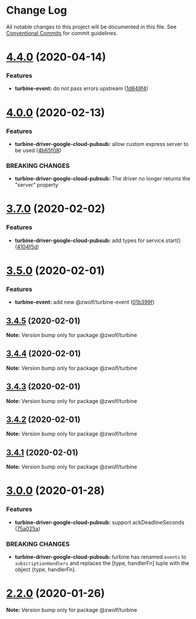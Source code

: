 # Change Log

All notable changes to this project will be documented in this file.
See [Conventional Commits](https://conventionalcommits.org) for commit guidelines.

# [4.4.0](https://github.com/stayradiated/zwolf-turbine/compare/v4.3.0...v4.4.0) (2020-04-14)


### Features

* **turbine-event:** do not pass errors upstream ([1d849f4](https://github.com/stayradiated/zwolf-turbine/commit/1d849f4bb8e1baa0205d66a2bf4099582fb33df6))





# [4.0.0](https://github.com/stayradiated/zwolf-turbine/compare/v3.7.1...v4.0.0) (2020-02-13)


### Features

* **turbine-driver-google-cloud-pubsub:** allow custom express server to be used ([4b65f08](https://github.com/stayradiated/zwolf-turbine/commit/4b65f08aa87b0cc4f7d218d8e4902e370cc562cc))


### BREAKING CHANGES

* **turbine-driver-google-cloud-pubsub:** The driver no longer returns the "server" property





# [3.7.0](https://github.com/stayradiated/zwolf-turbine/compare/v3.6.0...v3.7.0) (2020-02-02)


### Features

* **turbine-driver-google-cloud-pubsub:** add types for service.start() ([4104f5d](https://github.com/stayradiated/zwolf-turbine/commit/4104f5da6e940325c5f8cbdb4990ceadc082e36c))





# [3.5.0](https://github.com/stayradiated/zwolf-turbine/compare/v3.4.5...v3.5.0) (2020-02-01)


### Features

* **turbine-event:** add new @zwolf/turbine-event ([01b399f](https://github.com/stayradiated/zwolf-turbine/commit/01b399ffb0909bdf848383416fd2d9d45d4c0224))





## [3.4.5](https://github.com/stayradiated/zwolf-turbine/compare/v3.4.4...v3.4.5) (2020-02-01)

**Note:** Version bump only for package @zwolf/turbine





## [3.4.4](https://github.com/stayradiated/zwolf-turbine/compare/v3.4.3...v3.4.4) (2020-02-01)

**Note:** Version bump only for package @zwolf/turbine





## [3.4.3](https://github.com/stayradiated/zwolf-turbine/compare/v3.4.2...v3.4.3) (2020-02-01)

**Note:** Version bump only for package @zwolf/turbine





## [3.4.2](https://github.com/stayradiated/zwolf-turbine/compare/v3.4.1...v3.4.2) (2020-02-01)

**Note:** Version bump only for package @zwolf/turbine





## [3.4.1](https://github.com/stayradiated/zwolf-turbine/compare/v3.4.0...v3.4.1) (2020-02-01)

**Note:** Version bump only for package @zwolf/turbine





# [3.0.0](https://github.com/stayradiated/zwolf-turbine/compare/v2.2.0...v3.0.0) (2020-01-28)


### Features

* **turbine-driver-google-cloud-pubsub:** support ackDeadlineSeconds ([75a025a](https://github.com/stayradiated/zwolf-turbine/commit/75a025a21f3ea39648e39b503d827b5369a085f9))


### BREAKING CHANGES

* **turbine-driver-google-cloud-pubsub:** turbine has renamed `events` to `subscriptionHandlers`
and replaces the [type, handlerFn] tuple with the object {type, handlerFn}.





# [2.2.0](https://github.com/stayradiated/zwolf-turbine/compare/v2.1.0...v2.2.0) (2020-01-26)

**Note:** Version bump only for package @zwolf/turbine
